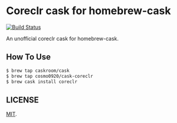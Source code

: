Coreclr cask for homebrew-cask
===

[![Build Status](https://travis-ci.org/cosmo0920/homebrew-cask-coreclr.svg?branch=master)](https://travis-ci.org/cosmo0920/homebrew-cask-coreclr)

An unofficial coreclr cask for homebrew-cask.

## How To Use

```bash
$ brew tap caskroom/cask
$ brew tap cosmo0920/cask-coreclr
$ brew cask install coreclr
```

## LICENSE

[MIT](LICENSE).
